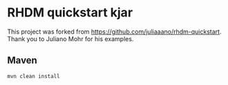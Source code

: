 # RHDM quickstart kjar

This project was forked from https://github.com/juliaaano/rhdm-quickstart. Thank you to Juliano Mohr
for his examples.

## Maven
```
mvn clean install
```
